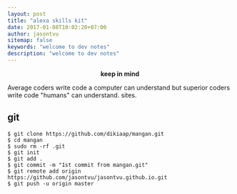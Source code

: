 ```yaml
---
layout: post
title: "alexa skills kit"
date: 2017-01-08T10:02:20+07:00
author: jasontvu
sitemap: false
keywords: "welcome to dev notes"
description: "welcome to dev notes"
---
```

<p align="center"><strong>keep in mind</strong></p>
Average coders write code a computer can understand but superior coders write code "humans" can understand.  sites.

## git 

```
$ git clone https://github.com/dikiaap/mangan.git
$ cd mangan
$ sudo rm -rf .git
$ git init
$ git add .
$ git commit -m "1st commit from mangan.git"
$ git remote add origin https://github.com/jasontvu/jasontvu.github.io.git
$ git push -u origin master

```
